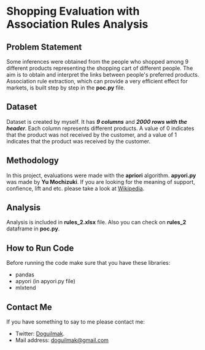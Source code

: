 
# Shopping Evaluation with Association Rules Analysis

## Problem Statement

Some inferences were obtained from the people who shopped among 9 different products representing the shopping cart of different people. The aim is to obtain and interpret the links between people's preferred products. Association rule extraction, which can provide a very efficient effect for markets, is built step by step in the **poc.py** file.

## Dataset

Dataset is created by myself. It has ***9 columns*** and ***2000 rows with the header***. Each column represents different products. A value of 0 indicates that the product was not received by the customer, and a value of 1 indicates that the product was received by the customer.

## Methodology

In this project, evaluations were made with the **apriori** algorithm. **apyori.py** was made by **Yu Mochizuki**. If you are looking for the meaning of support, confience, lift and etc. please take a look at [Wikipedia](https://en.wikipedia.org/wiki/Association_rule_learning).

## Analysis

Analysis is included in **rules_2.xlsx** file. Also you can check on **rules_2** dataframe in **poc.py**.

## How to Run Code

Before running the code make sure that you have these libraries:

 - pandas 
 - apyori (in apyori.py file)
 - mlxtend
    
## Contact Me

If you have something to say to me please contact me: 

 - Twitter: [Doguilmak](https://twitter.com/Doguilmak).  
 - Mail address: doguilmak@gmail.com
 
